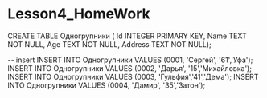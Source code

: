 # Lesson4_HomeWork
CREATE TABLE Одногрупники (
  Id INTEGER PRIMARY KEY,
  Name TEXT NOT NULL,
  Age TEXT NOT NULL,
  Address TEXT NOT NULL);

-- insert
INSERT INTO Одногрупники VALUES (0001, 'Сергей', '61','Уфа');
INSERT INTO Одногрупники VALUES (0002, 'Дарья',  '15','Михайловка');
INSERT INTO Одногрупники VALUES (0003, 'Гульфия','41','Дема');
INSERT INTO Одногрупники VALUES (0004, 'Дамир',  '35','Затон');

